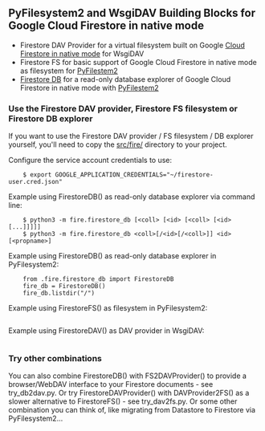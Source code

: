 ## PyFilesystem2 and WsgiDAV Building Blocks for Google Cloud Firestore in native mode

  * Firestore DAV Provider for a virtual filesystem built on Google [Cloud Firestore in native mode](https://cloud.google.com/firestore/docs/) for WsgiDAV
  * Firestore FS for basic support of Google Cloud Firestore in native mode as filesystem for [PyFilestem2](https://docs.pyfilesystem.org/)
  * [Firestore DB](https://github.com/mikespub-org/mp-fs-wsgidav/blob/master/src/fire/firestore_db.py) for a read-only database explorer of Google Cloud Firestore in native mode with [PyFilestem2](https://docs.pyfilesystem.org/)

### Use the Firestore DAV provider, Firestore FS filesystem or Firestore DB explorer ###

If you want to use the Firestore DAV provider / FS filesystem / DB explorer yourself, you'll need to copy the [src/fire/](https://github.com/mikespub-org/mp-fs-wsgidav/tree/master/src/fire) directory to your project.

Configure the service account credentials to use:

```
    $ export GOOGLE_APPLICATION_CREDENTIALS="~/firestore-user.cred.json"
```

Example using FirestoreDB() as read-only database explorer via command line:

```
    $ python3 -m fire.firestore_db [<coll> [<id> [<coll> [<id> [...]]]]]
    $ python3 -m fire.firestore_db <coll>[/<id>[/<coll>]] <id>[<propname>]
```

Example using FirestoreDB() as read-only database explorer in PyFilesystem2:

```
    from .fire.firestore_db import FirestoreDB
    fire_db = FirestoreDB()
    fire_db.listdir("/")
```

Example using FirestoreFS() as filesystem in PyFilesystem2:

```
```

Example using FirestoreDAV() as DAV provider in WsgiDAV:

```
```

### Try other combinations ###

You can also combine FirestoreDB() with FS2DAVProvider() to provide a browser/WebDAV interface to your Firestore documents - see try_db2dav.py.
Or try FirestoreDAVProvider() with DAVProvider2FS() as a slower alternative to FirestoreFS() - see try_dav2fs.py.
Or some other combination you can think of, like migrating from Datastore to Firestore via PyFilesystem2...

